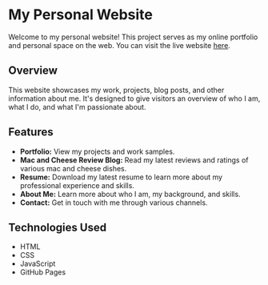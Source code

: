 # My Personal Website

Welcome to my personal website! This project serves as my online portfolio and personal space on the web. You can visit the live website [here](https://nd-turner.github.io/nd-turner.github.io./).

## Overview

This website showcases my work, projects, blog posts, and other information about me. It's designed to give visitors an overview of who I am, what I do, and what I'm passionate about.

## Features

- **Portfolio:** View my projects and work samples.
- **Mac and Cheese Review Blog:** Read my latest reviews and ratings of various mac and cheese dishes.
- **Resume:** Download my latest resume to learn more about my professional experience and skills.
- **About Me:** Learn more about who I am, my background, and skills.
- **Contact:** Get in touch with me through various channels.

## Technologies Used

- HTML
- CSS
- JavaScript
- GitHub Pages
